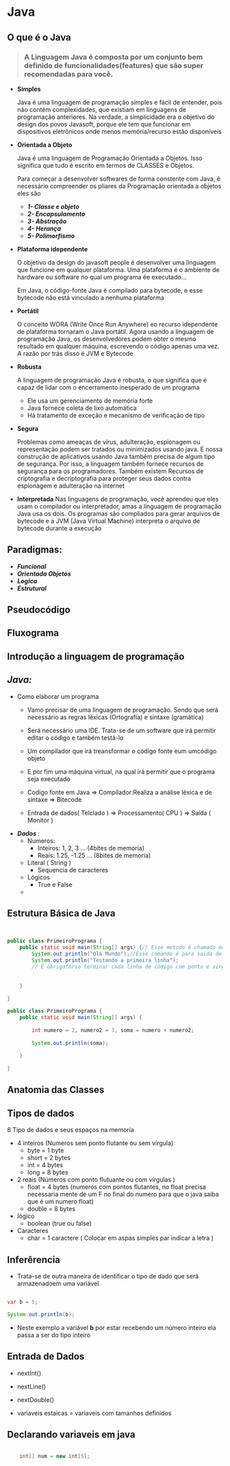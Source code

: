 # Java

## O que é o Java

> ### A Linguagem Java é composta por um conjunto bem definido de funcionalidades(features) que são super recomendadas para você.


- **Simples**

    Java é uma linguagem de programação simples e fácil de entender, pois não contém complexidades, que existiam em linguagens de programação anteriores. Na verdade, a simplicidade era o objetivo do design dos povos Javasoft, porque ele tem que funcionar em dispositivos eletrônicos onde menos memória/recurso estão disponíveis
- **Orientada a Objeto**

    Java é uma linguagem de Programação Orientada a Objetos. Isso significa que tudo é escrito em termos de CLASSES e Objetos.

    Para começar a desenvolver softwares de forma constente com  Java, é necessário compreender os pliares da Programação orientada a objetos eles são
    - ***1- Classe e objeto***
    - ***2- Encapsulamento***
    - ***3- Abstração***
    - ***4- Herança***
    - ***5- Polimorfismo***
- **Plataforma idependente**

    O objetivo da design do javasoft people é desenvolver uma linguagem que funcione em qualquer plataforma. Uma plataforma é o ambiente de hardware ou software no qual um programa ée executado...

    Em Java, o código-fonte Java é compilado para bytecode, e esse bytecode não está vinculado a nenhuma plataforma
- **Portátil** 

    O conceito WORA (Write Once Run Anywhere) eo recurso idependente de plataforma tornaram o Java portátil. Agora usando a linguagem de programação Java, os desenvolvedores podem obter o mesmo resultado em qualquer máquina, escrevendo o código apenas uma vez. A razão por trás disso é JVM e Bytecode

- **Robusta**

    A linguagem de programação Java é robusta, o que significa que é capaz de lidar com o encerramento inesperado de um programa
    - Ele usa um gerenciamento de memória forte
    - Java fornece coleta de lixo automática
    - Há tratamento de exceção e mecanismo de verificação de tipo

- **Segura**
    
    Problemas como ameaças de vírus, adulteração, espionagem ou representação podem ser tratados ou minimizados usando java. E nossa construção de aplicativos usando Java também precisa de algum tipo de segurança. Por isso, a linguagem também fornece recursos de segurança para os programadores. Também existem Recursos de criptografia e decriptografia para proteger seus dados contra espionagem e adulteração na internet
- **Interpretada**
    Nas linguagens de programação, você aprendeu que eles usam o compilador ou interpretador, amas a linguagem de programação Java usa os dois. Os programas são compliados para gerar arquivos de bytecode e a JVM (Java Virtual Machine) interpreta o arquivo de bytecode durante a execução

## Paradigmas:
- ***Funcional*** 
- ***Orientada Objetos***
- ***Logica***
- ***Estrutural***

## Pseudocódigo

## Fluxograma

## Introdução a linguagem de programação

## ***Java:***

- Como elaborar um programa
    - Vamo precisar de uma linguagem de programação. Sendo que será necessário as regras léxicas (Ortografia) e sintaxe (gramática)
    - Será necessário uma IDE. Trata-se de um software que irá permitir editar o código e também testá-lo
    -  Um compilador que irá treansformar o código fonte eum umcódigo objeto
    - E por fim uma máquina virtual, na qual irá permitir que o programa seja executado

    - Codigo fonte em Java => Compilador:Realiza a análise léxica e de sintaxe => Bitecode

    - Entrada de dados( Telclado ) => Processamento( CPU ) => Saída ( Monitor )
- ***Dados*** :
    - Numeros: 
        - Inteiros: 1, 2, 3 ... (4bites de memoria)
        - Reais: 1.25, -1.25 ... (8bites de memoria)
    - Literal ( String )
        - Sequencia de caracteres 
    - Lógicos
        - True e False
    - 
    
## Estrutura Básica de Java

```java


public class PrimeiroPrograma {
    public static void main(String[] args) {// Esse metodo é chamado main ( principal ) e será o ponto inicial de execução de programa
        System.out.println("Olá Mundo");//Esse comando é para saida de dados
        System.out.println("Testando a primeira linha");
        // É obrigatório terminar cada linha de código com ponto e virgula
        
        
    }
        
}

public class PrimeiroPrograma {
    public static void main(String[] args) {
 
        int numero = 2, numero2 = 3, soma = numero + numero2;
        
        System.out.println(soma);
        
    }
        
}

```
## Anatomia das Classes


## Tipos de dados 

8 Tipo de dados e seus espaços na memoria 
- 4 inteiros (Numeros sem ponto flutante ou sem vírgula)
    - byte = 1 byte
    - short = 2 bytes
    - int = 4 bytes 
    - long = 8 bytes
- 2 reais (Números com ponto flutuante ou com vírgulas )
    - float = 4 bytes (numeros com pontos flutantes, no float precisa necessaria mente de um F no final do numero para que o java saiba que é um numero float)
    - double = 8 bytes 
- lógico
    - boolean (true ou false)
- Caracteres 
    - char = 1 caractere ( Colocar em aspas simples par indicar a letra )

## Inferêrencia

- Trata-se de outra maneira de identificar o tipo de dado que será armazenadoem uma variável 

```java

var b = 5;

System.out.println(b);


```
- Neste exemplo a variável **b** por estar recebendo um número inteiro ela passa a ser do tipo inteiro 

## Entrada de Dados

- nextInt()
- nextLine()
- nextDouble()


- variaveis estaicas = variaveis com tamanhos definidos 

## Declarando variaveis em java

```java

    int[] num = new int[5];

```